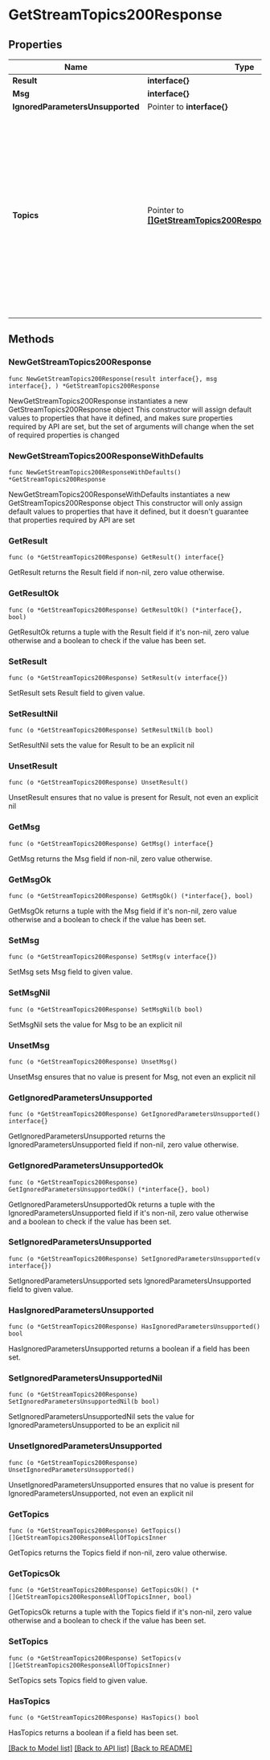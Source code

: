 # GetStreamTopics200Response

## Properties

Name | Type | Description | Notes
------------ | ------------- | ------------- | -------------
**Result** | **interface{}** |  | 
**Msg** | **interface{}** |  | 
**IgnoredParametersUnsupported** | Pointer to **interface{}** |  | [optional] 
**Topics** | Pointer to [**[]GetStreamTopics200ResponseAllOfTopicsInner**](GetStreamTopics200ResponseAllOfTopicsInner.md) | An array of objects with information about user-accessible topics in the specified channel, sorted by recency (i.e., the topic with the most recent message is ordered first).  | [optional] 

## Methods

### NewGetStreamTopics200Response

`func NewGetStreamTopics200Response(result interface{}, msg interface{}, ) *GetStreamTopics200Response`

NewGetStreamTopics200Response instantiates a new GetStreamTopics200Response object
This constructor will assign default values to properties that have it defined,
and makes sure properties required by API are set, but the set of arguments
will change when the set of required properties is changed

### NewGetStreamTopics200ResponseWithDefaults

`func NewGetStreamTopics200ResponseWithDefaults() *GetStreamTopics200Response`

NewGetStreamTopics200ResponseWithDefaults instantiates a new GetStreamTopics200Response object
This constructor will only assign default values to properties that have it defined,
but it doesn't guarantee that properties required by API are set

### GetResult

`func (o *GetStreamTopics200Response) GetResult() interface{}`

GetResult returns the Result field if non-nil, zero value otherwise.

### GetResultOk

`func (o *GetStreamTopics200Response) GetResultOk() (*interface{}, bool)`

GetResultOk returns a tuple with the Result field if it's non-nil, zero value otherwise
and a boolean to check if the value has been set.

### SetResult

`func (o *GetStreamTopics200Response) SetResult(v interface{})`

SetResult sets Result field to given value.


### SetResultNil

`func (o *GetStreamTopics200Response) SetResultNil(b bool)`

 SetResultNil sets the value for Result to be an explicit nil

### UnsetResult
`func (o *GetStreamTopics200Response) UnsetResult()`

UnsetResult ensures that no value is present for Result, not even an explicit nil
### GetMsg

`func (o *GetStreamTopics200Response) GetMsg() interface{}`

GetMsg returns the Msg field if non-nil, zero value otherwise.

### GetMsgOk

`func (o *GetStreamTopics200Response) GetMsgOk() (*interface{}, bool)`

GetMsgOk returns a tuple with the Msg field if it's non-nil, zero value otherwise
and a boolean to check if the value has been set.

### SetMsg

`func (o *GetStreamTopics200Response) SetMsg(v interface{})`

SetMsg sets Msg field to given value.


### SetMsgNil

`func (o *GetStreamTopics200Response) SetMsgNil(b bool)`

 SetMsgNil sets the value for Msg to be an explicit nil

### UnsetMsg
`func (o *GetStreamTopics200Response) UnsetMsg()`

UnsetMsg ensures that no value is present for Msg, not even an explicit nil
### GetIgnoredParametersUnsupported

`func (o *GetStreamTopics200Response) GetIgnoredParametersUnsupported() interface{}`

GetIgnoredParametersUnsupported returns the IgnoredParametersUnsupported field if non-nil, zero value otherwise.

### GetIgnoredParametersUnsupportedOk

`func (o *GetStreamTopics200Response) GetIgnoredParametersUnsupportedOk() (*interface{}, bool)`

GetIgnoredParametersUnsupportedOk returns a tuple with the IgnoredParametersUnsupported field if it's non-nil, zero value otherwise
and a boolean to check if the value has been set.

### SetIgnoredParametersUnsupported

`func (o *GetStreamTopics200Response) SetIgnoredParametersUnsupported(v interface{})`

SetIgnoredParametersUnsupported sets IgnoredParametersUnsupported field to given value.

### HasIgnoredParametersUnsupported

`func (o *GetStreamTopics200Response) HasIgnoredParametersUnsupported() bool`

HasIgnoredParametersUnsupported returns a boolean if a field has been set.

### SetIgnoredParametersUnsupportedNil

`func (o *GetStreamTopics200Response) SetIgnoredParametersUnsupportedNil(b bool)`

 SetIgnoredParametersUnsupportedNil sets the value for IgnoredParametersUnsupported to be an explicit nil

### UnsetIgnoredParametersUnsupported
`func (o *GetStreamTopics200Response) UnsetIgnoredParametersUnsupported()`

UnsetIgnoredParametersUnsupported ensures that no value is present for IgnoredParametersUnsupported, not even an explicit nil
### GetTopics

`func (o *GetStreamTopics200Response) GetTopics() []GetStreamTopics200ResponseAllOfTopicsInner`

GetTopics returns the Topics field if non-nil, zero value otherwise.

### GetTopicsOk

`func (o *GetStreamTopics200Response) GetTopicsOk() (*[]GetStreamTopics200ResponseAllOfTopicsInner, bool)`

GetTopicsOk returns a tuple with the Topics field if it's non-nil, zero value otherwise
and a boolean to check if the value has been set.

### SetTopics

`func (o *GetStreamTopics200Response) SetTopics(v []GetStreamTopics200ResponseAllOfTopicsInner)`

SetTopics sets Topics field to given value.

### HasTopics

`func (o *GetStreamTopics200Response) HasTopics() bool`

HasTopics returns a boolean if a field has been set.


[[Back to Model list]](../README.md#documentation-for-models) [[Back to API list]](../README.md#documentation-for-api-endpoints) [[Back to README]](../README.md)


